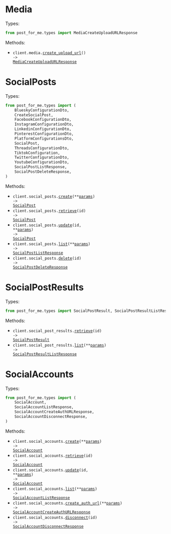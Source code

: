 # Media

Types:

```python
from post_for_me.types import MediaCreateUploadURLResponse
```

Methods:

- <code title="post /v1/media/create-upload-url">client.media.<a href="./src/post_for_me/resources/media.py">create_upload_url</a>() -> <a href="./src/post_for_me/types/media_create_upload_url_response.py">MediaCreateUploadURLResponse</a></code>

# SocialPosts

Types:

```python
from post_for_me.types import (
    BlueskyConfigurationDto,
    CreateSocialPost,
    FacebookConfigurationDto,
    InstagramConfigurationDto,
    LinkedinConfigurationDto,
    PinterestConfigurationDto,
    PlatformConfigurationsDto,
    SocialPost,
    ThreadsConfigurationDto,
    TiktokConfiguration,
    TwitterConfigurationDto,
    YoutubeConfigurationDto,
    SocialPostListResponse,
    SocialPostDeleteResponse,
)
```

Methods:

- <code title="post /v1/social-posts">client.social_posts.<a href="./src/post_for_me/resources/social_posts.py">create</a>(\*\*<a href="src/post_for_me/types/social_post_create_params.py">params</a>) -> <a href="./src/post_for_me/types/social_post.py">SocialPost</a></code>
- <code title="get /v1/social-posts/{id}">client.social_posts.<a href="./src/post_for_me/resources/social_posts.py">retrieve</a>(id) -> <a href="./src/post_for_me/types/social_post.py">SocialPost</a></code>
- <code title="put /v1/social-posts/{id}">client.social_posts.<a href="./src/post_for_me/resources/social_posts.py">update</a>(id, \*\*<a href="src/post_for_me/types/social_post_update_params.py">params</a>) -> <a href="./src/post_for_me/types/social_post.py">SocialPost</a></code>
- <code title="get /v1/social-posts">client.social_posts.<a href="./src/post_for_me/resources/social_posts.py">list</a>(\*\*<a href="src/post_for_me/types/social_post_list_params.py">params</a>) -> <a href="./src/post_for_me/types/social_post_list_response.py">SocialPostListResponse</a></code>
- <code title="delete /v1/social-posts/{id}">client.social_posts.<a href="./src/post_for_me/resources/social_posts.py">delete</a>(id) -> <a href="./src/post_for_me/types/social_post_delete_response.py">SocialPostDeleteResponse</a></code>

# SocialPostResults

Types:

```python
from post_for_me.types import SocialPostResult, SocialPostResultListResponse
```

Methods:

- <code title="get /v1/social-post-results/{id}">client.social_post_results.<a href="./src/post_for_me/resources/social_post_results.py">retrieve</a>(id) -> <a href="./src/post_for_me/types/social_post_result.py">SocialPostResult</a></code>
- <code title="get /v1/social-post-results">client.social_post_results.<a href="./src/post_for_me/resources/social_post_results.py">list</a>(\*\*<a href="src/post_for_me/types/social_post_result_list_params.py">params</a>) -> <a href="./src/post_for_me/types/social_post_result_list_response.py">SocialPostResultListResponse</a></code>

# SocialAccounts

Types:

```python
from post_for_me.types import (
    SocialAccount,
    SocialAccountListResponse,
    SocialAccountCreateAuthURLResponse,
    SocialAccountDisconnectResponse,
)
```

Methods:

- <code title="post /v1/social-accounts">client.social_accounts.<a href="./src/post_for_me/resources/social_accounts.py">create</a>(\*\*<a href="src/post_for_me/types/social_account_create_params.py">params</a>) -> <a href="./src/post_for_me/types/social_account.py">SocialAccount</a></code>
- <code title="get /v1/social-accounts/{id}">client.social_accounts.<a href="./src/post_for_me/resources/social_accounts.py">retrieve</a>(id) -> <a href="./src/post_for_me/types/social_account.py">SocialAccount</a></code>
- <code title="patch /v1/social-accounts/{id}">client.social_accounts.<a href="./src/post_for_me/resources/social_accounts.py">update</a>(id, \*\*<a href="src/post_for_me/types/social_account_update_params.py">params</a>) -> <a href="./src/post_for_me/types/social_account.py">SocialAccount</a></code>
- <code title="get /v1/social-accounts">client.social_accounts.<a href="./src/post_for_me/resources/social_accounts.py">list</a>(\*\*<a href="src/post_for_me/types/social_account_list_params.py">params</a>) -> <a href="./src/post_for_me/types/social_account_list_response.py">SocialAccountListResponse</a></code>
- <code title="post /v1/social-accounts/auth-url">client.social_accounts.<a href="./src/post_for_me/resources/social_accounts.py">create_auth_url</a>(\*\*<a href="src/post_for_me/types/social_account_create_auth_url_params.py">params</a>) -> <a href="./src/post_for_me/types/social_account_create_auth_url_response.py">SocialAccountCreateAuthURLResponse</a></code>
- <code title="post /v1/social-accounts/{id}/disconnect">client.social_accounts.<a href="./src/post_for_me/resources/social_accounts.py">disconnect</a>(id) -> <a href="./src/post_for_me/types/social_account_disconnect_response.py">SocialAccountDisconnectResponse</a></code>

